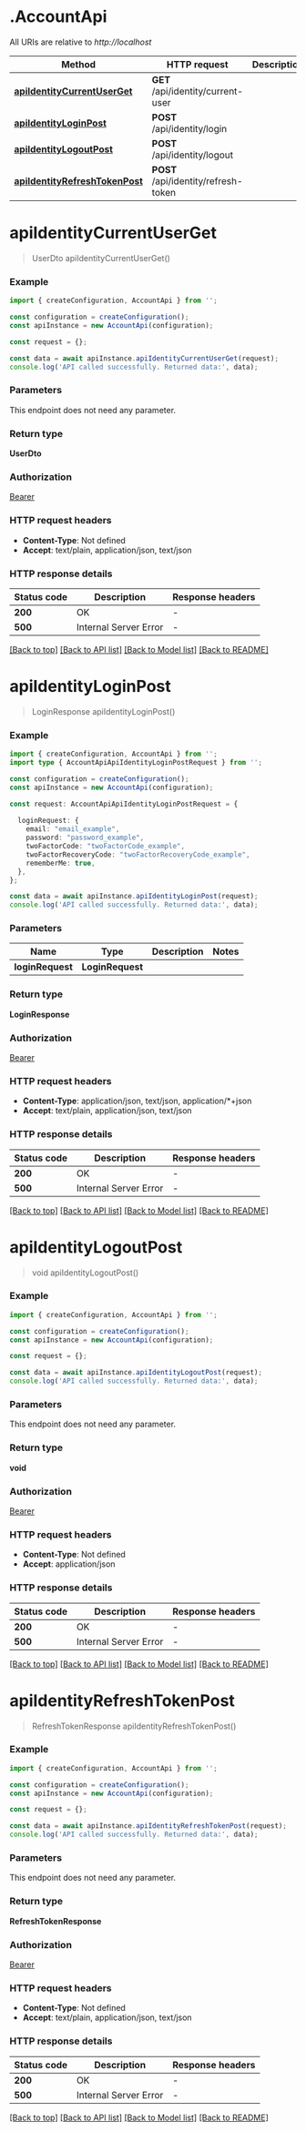 # .AccountApi

All URIs are relative to *http://localhost*

Method | HTTP request | Description
------------- | ------------- | -------------
[**apiIdentityCurrentUserGet**](AccountApi.md#apiIdentityCurrentUserGet) | **GET** /api/identity/current-user | 
[**apiIdentityLoginPost**](AccountApi.md#apiIdentityLoginPost) | **POST** /api/identity/login | 
[**apiIdentityLogoutPost**](AccountApi.md#apiIdentityLogoutPost) | **POST** /api/identity/logout | 
[**apiIdentityRefreshTokenPost**](AccountApi.md#apiIdentityRefreshTokenPost) | **POST** /api/identity/refresh-token | 


# **apiIdentityCurrentUserGet**
> UserDto apiIdentityCurrentUserGet()


### Example


```typescript
import { createConfiguration, AccountApi } from '';

const configuration = createConfiguration();
const apiInstance = new AccountApi(configuration);

const request = {};

const data = await apiInstance.apiIdentityCurrentUserGet(request);
console.log('API called successfully. Returned data:', data);
```


### Parameters
This endpoint does not need any parameter.


### Return type

**UserDto**

### Authorization

[Bearer](README.md#Bearer)

### HTTP request headers

 - **Content-Type**: Not defined
 - **Accept**: text/plain, application/json, text/json


### HTTP response details
| Status code | Description | Response headers |
|-------------|-------------|------------------|
**200** | OK |  -  |
**500** | Internal Server Error |  -  |

[[Back to top]](#) [[Back to API list]](README.md#documentation-for-api-endpoints) [[Back to Model list]](README.md#documentation-for-models) [[Back to README]](README.md)

# **apiIdentityLoginPost**
> LoginResponse apiIdentityLoginPost()


### Example


```typescript
import { createConfiguration, AccountApi } from '';
import type { AccountApiApiIdentityLoginPostRequest } from '';

const configuration = createConfiguration();
const apiInstance = new AccountApi(configuration);

const request: AccountApiApiIdentityLoginPostRequest = {
  
  loginRequest: {
    email: "email_example",
    password: "password_example",
    twoFactorCode: "twoFactorCode_example",
    twoFactorRecoveryCode: "twoFactorRecoveryCode_example",
    rememberMe: true,
  },
};

const data = await apiInstance.apiIdentityLoginPost(request);
console.log('API called successfully. Returned data:', data);
```


### Parameters

Name | Type | Description  | Notes
------------- | ------------- | ------------- | -------------
 **loginRequest** | **LoginRequest**|  |


### Return type

**LoginResponse**

### Authorization

[Bearer](README.md#Bearer)

### HTTP request headers

 - **Content-Type**: application/json, text/json, application/*+json
 - **Accept**: text/plain, application/json, text/json


### HTTP response details
| Status code | Description | Response headers |
|-------------|-------------|------------------|
**200** | OK |  -  |
**500** | Internal Server Error |  -  |

[[Back to top]](#) [[Back to API list]](README.md#documentation-for-api-endpoints) [[Back to Model list]](README.md#documentation-for-models) [[Back to README]](README.md)

# **apiIdentityLogoutPost**
> void apiIdentityLogoutPost()


### Example


```typescript
import { createConfiguration, AccountApi } from '';

const configuration = createConfiguration();
const apiInstance = new AccountApi(configuration);

const request = {};

const data = await apiInstance.apiIdentityLogoutPost(request);
console.log('API called successfully. Returned data:', data);
```


### Parameters
This endpoint does not need any parameter.


### Return type

**void**

### Authorization

[Bearer](README.md#Bearer)

### HTTP request headers

 - **Content-Type**: Not defined
 - **Accept**: application/json


### HTTP response details
| Status code | Description | Response headers |
|-------------|-------------|------------------|
**200** | OK |  -  |
**500** | Internal Server Error |  -  |

[[Back to top]](#) [[Back to API list]](README.md#documentation-for-api-endpoints) [[Back to Model list]](README.md#documentation-for-models) [[Back to README]](README.md)

# **apiIdentityRefreshTokenPost**
> RefreshTokenResponse apiIdentityRefreshTokenPost()


### Example


```typescript
import { createConfiguration, AccountApi } from '';

const configuration = createConfiguration();
const apiInstance = new AccountApi(configuration);

const request = {};

const data = await apiInstance.apiIdentityRefreshTokenPost(request);
console.log('API called successfully. Returned data:', data);
```


### Parameters
This endpoint does not need any parameter.


### Return type

**RefreshTokenResponse**

### Authorization

[Bearer](README.md#Bearer)

### HTTP request headers

 - **Content-Type**: Not defined
 - **Accept**: text/plain, application/json, text/json


### HTTP response details
| Status code | Description | Response headers |
|-------------|-------------|------------------|
**200** | OK |  -  |
**500** | Internal Server Error |  -  |

[[Back to top]](#) [[Back to API list]](README.md#documentation-for-api-endpoints) [[Back to Model list]](README.md#documentation-for-models) [[Back to README]](README.md)


